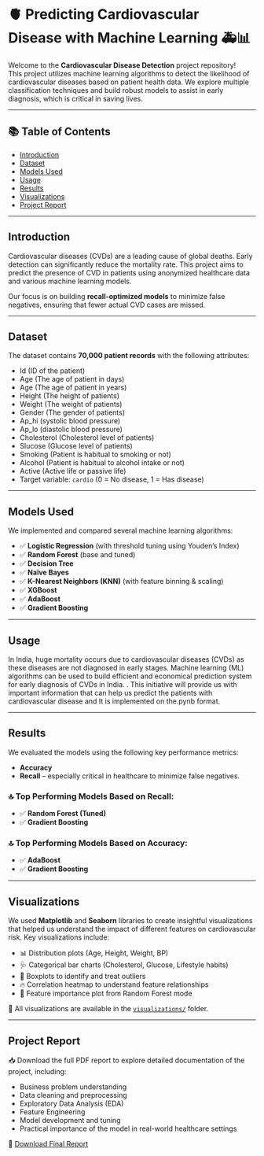 # 🫀 Predicting Cardiovascular Disease with Machine Learning 🚑📊

Welcome to the **Cardiovascular Disease Detection** project repository!  
This project utilizes machine learning algorithms to detect the likelihood of cardiovascular diseases based on patient health data. We explore multiple classification techniques and build robust models to assist in early diagnosis, which is critical in saving lives.

---

## 📚 Table of Contents

- [Introduction](#introduction)
- [Dataset](#dataset)
- [Models Used](#models-used)
- [Usage](#usage)
- [Results](#results)
- [Visualizations](#visualizations)
- [Project Report](#project-report)

---

## Introduction

Cardiovascular diseases (CVDs) are a leading cause of global deaths. Early detection can significantly reduce the mortality rate. This project aims to predict the presence of CVD in patients using anonymized healthcare data and various machine learning models.

Our focus is on building **recall-optimized models** to minimize false negatives, ensuring that fewer actual CVD cases are missed.

---

## Dataset

The dataset contains **70,000 patient records** with the following attributes:

- Id (ID of the patient)
- Age (The age of patient in days) 
- Age  (The age of patient in years) 
- Height (The height of patients)
- Weight (The weight of patients)
- Gender (The gender of patients) 
- Ap_hi (systolic blood pressure)
- Ap_lo (diastolic blood pressure) 
- Cholesterol (Cholesterol level of patients) 
- Slucose (Glucose level of patients) 
- Smoking (Patient is habitual to smoking or not) 
- Alcohol (Patient is habitual to alcohol intake or not) 
- Active (Active life or passive life)
- Target variable: `cardio` (0 = No disease, 1 = Has disease)

---

## Models Used

We implemented and compared several machine learning algorithms:
- ✅ **Logistic Regression** (with threshold tuning using Youden’s Index)
- ✅ **Random Forest** (base and tuned)
- ✅ **Decision Tree**
- ✅ **Naïve Bayes**
- ✅ **K-Nearest Neighbors (KNN)** (with feature binning & scaling)
- ✅ **XGBoost**
- ✅ **AdaBoost**
- ✅ **Gradient Boosting**

---

## Usage
In India, huge mortality occurs due to cardiovascular diseases (CVDs) as these diseases are 
not diagnosed in early stages. Machine learning (ML) algorithms can be used to build 
efficient and economical prediction system for early diagnosis of CVDs in India. . This 
initiative will provide us with important information that can help us predict the patients with 
cardiovascular disease and It is implemented on the.pynb format.

---

## Results

We evaluated the models using the following key performance metrics:

- **Accuracy**
- **Recall** – especially critical in healthcare to minimize false negatives.

### 🔝 Top Performing Models Based on Recall:
- ✅ **Random Forest (Tuned)**
- ✅ **Gradient Boosting**

### 🔝 Top Performing Models Based on Accuracy:
- ✅ **AdaBoost**
- ✅ **Gradient Boosting**

---

## Visualizations

We used **Matplotlib** and **Seaborn** libraries to create insightful visualizations that helped us understand the impact of different features on cardiovascular risk. Key visualizations include:

- 📊 Distribution plots (Age, Height, Weight, BP)
- 🩺 Categorical bar charts (Cholesterol, Glucose, Lifestyle habits)
- 💉 Boxplots to identify and treat outliers
- 🔥 Correlation heatmap to understand feature relationships
- 🧬 Feature importance plot from Random Forest mode

📁 All visualizations are available in the [`visualizations/`](visualizations/) folder.


---

## Project Report

📥 Download the full PDF report to explore detailed documentation of the project, including:

- Business problem understanding  
- Data cleaning and preprocessing  
- Exploratory Data Analysis (EDA)  
- Feature Engineering  
- Model development and tuning  
- Practical importance of the model in real-world healthcare settings

📄 [Download Final Report](CVD_Final%20report.pdf)

